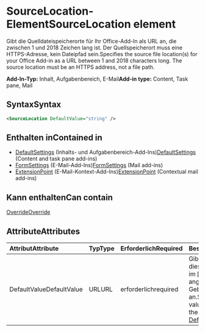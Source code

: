 # <a name="sourcelocation-element"></a><span data-ttu-id="69d94-101">SourceLocation-Element</span><span class="sxs-lookup"><span data-stu-id="69d94-101">SourceLocation element</span></span>

<span data-ttu-id="69d94-p101">Gibt die Quelldateispeicherorte für Ihr Office-Add-In als URL an, die zwischen 1 und 2018 Zeichen lang ist. Der Quellspeicherort muss eine HTTPS-Adresse, kein Dateipfad sein.</span><span class="sxs-lookup"><span data-stu-id="69d94-p101">Specifies the source file location(s) for your Office Add-in as a URL between 1 and 2018 characters long. The source location must be an HTTPS address, not a file path.</span></span>

<span data-ttu-id="69d94-104">**Add-In-Typ:** Inhalt, Aufgabenbereich, E-Mail</span><span class="sxs-lookup"><span data-stu-id="69d94-104">**Add-in type:** Content, Task pane, Mail</span></span>

## <a name="syntax"></a><span data-ttu-id="69d94-105">Syntax</span><span class="sxs-lookup"><span data-stu-id="69d94-105">Syntax</span></span>

```XML
<SourceLocation DefaultValue="string" />
```

## <a name="contained-in"></a><span data-ttu-id="69d94-106">Enthalten in</span><span class="sxs-lookup"><span data-stu-id="69d94-106">Contained in</span></span>

- <span data-ttu-id="69d94-107">[DefaultSettings](defaultsettings.md) (Inhalts- und Aufgabenbereich-Add-Ins)</span><span class="sxs-lookup"><span data-stu-id="69d94-107">[DefaultSettings](defaultsettings.md) (Content and task pane add-ins)</span></span>
- <span data-ttu-id="69d94-108">[FormSettings](formsettings.md) (E-Mail-Add-Ins)</span><span class="sxs-lookup"><span data-stu-id="69d94-108">[FormSettings](formsettings.md) (Mail add-ins)</span></span>
- <span data-ttu-id="69d94-109">[ExtensionPoint](extensionpoint.md) (E-Mail-Kontext-Add-Ins)</span><span class="sxs-lookup"><span data-stu-id="69d94-109">[ExtensionPoint](extensionpoint.md) (Contextual mail add-ins)</span></span>

## <a name="can-contain"></a><span data-ttu-id="69d94-110">Kann enthalten</span><span class="sxs-lookup"><span data-stu-id="69d94-110">Can contain</span></span>

[<span data-ttu-id="69d94-111">Override</span><span class="sxs-lookup"><span data-stu-id="69d94-111">Override</span></span>](override.md)

## <a name="attributes"></a><span data-ttu-id="69d94-112">Attribute</span><span class="sxs-lookup"><span data-stu-id="69d94-112">Attributes</span></span>

|<span data-ttu-id="69d94-113">**Attribut**</span><span class="sxs-lookup"><span data-stu-id="69d94-113">**Attribute**</span></span>|<span data-ttu-id="69d94-114">**Typ**</span><span class="sxs-lookup"><span data-stu-id="69d94-114">**Type**</span></span>|<span data-ttu-id="69d94-115">**Erforderlich**</span><span class="sxs-lookup"><span data-stu-id="69d94-115">**Required**</span></span>|<span data-ttu-id="69d94-116">**Beschreibung**</span><span class="sxs-lookup"><span data-stu-id="69d94-116">**Description**</span></span>|
|:-----|:-----|:-----|:-----|
|<span data-ttu-id="69d94-117">DefaultValue</span><span class="sxs-lookup"><span data-stu-id="69d94-117">DefaultValue</span></span>|<span data-ttu-id="69d94-118">URL</span><span class="sxs-lookup"><span data-stu-id="69d94-118">URL</span></span>|<span data-ttu-id="69d94-119">erforderlich</span><span class="sxs-lookup"><span data-stu-id="69d94-119">required</span></span>|<span data-ttu-id="69d94-120">Gibt den Standardwert für diese Einstellung für das im [DefaultLocale](defaultlocale.md)-Element angegebene Gebietsschema an.</span><span class="sxs-lookup"><span data-stu-id="69d94-120">Specifies the default value for this setting for the locale specified in the [DefaultLocale](defaultlocale.md) element.</span></span>|
